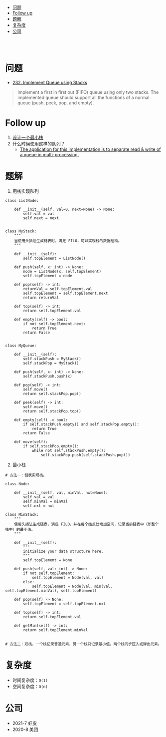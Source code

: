 - [问题](#问题)
- [Follow up](#follow-up)
- [题解](#题解)
- [复杂度](#复杂度)
- [公司](#公司)

</br></br>

# 问题
- [232. Implement Queue using Stacks](https://leetcode.com/problems/implement-queue-using-stacks/)
> Implement a first in first out (FIFO) queue using only two stacks. The implemented queue should support all the functions of a normal queue (push, peek, pop, and empty).

# Follow up
1. [设计一个最小栈](https://leetcode.com/problems/min-stack/description/)
2. 什么时候使用这样的队列？
   - [The application for this implementation is to separate read & write of a queue in multi-processing.](https://leetcode.com/problems/implement-queue-using-stacks/discuss/64284/Do-you-know-when-we-should-use-two-stacks-to-implement-a-queue)

# 题解
1. 用栈实现队列
```
class ListNode:

    def __init__(self, val=0, next=None) -> None:
        self.val = val
        self.next = next


class MyStack:
    """
    当使用头插法生成链表时，满足 FILO，可以实现栈的数据结构。
    """

    def __init__(self):
        self.topElement = ListNode()

    def push(self, x: int) -> None:
        node = ListNode(x, self.topElement)
        self.topElement = node

    def pop(self) -> int:
        returnVal = self.topElement.val
        self.topElement = self.topElement.next
        return returnVal

    def top(self) -> int:
        return self.topElement.val

    def empty(self) -> bool:
        if not self.topElement.next:
            return True
        return False
    

class MyQueue:

    def __init__(self):
        self.stackPush = MyStack()
        self.stackPop = MyStack()

    def push(self, x: int) -> None:
        self.stackPush.push(x)

    def pop(self) -> int:
        self.move()
        return self.stackPop.pop()

    def peek(self) -> int:
        self.move()
        return self.stackPop.top()

    def empty(self) -> bool:
        if self.stackPush.empty() and self.stackPop.empty():
            return True
        return False

    def move(self):
        if self.stackPop.empty():
            while not self.stackPush.empty():
                self.stackPop.push(self.stackPush.pop())
```
2. 最小栈
```
# 方法一：链表实现栈。

class Node:

    def __init__(self, val, minVal, nxt=None):
        self.val = val
        self.minVal = minVal
        self.nxt = nxt
        
class MinStack:
    """
    使用头插法生成链表，满足 FILO，并在每个结点处增加空间，记录当前链表中（即整个栈中）的最小值。
    """

    def __init__(self):
        """
        initialize your data structure here.
        """
        self.topElement = None

    def push(self, val: int) -> None:
        if not self.topElement:
            self.topElement = Node(val, val)
        else:
            self.topElement = Node(val, min(val, self.topElement.minVal), self.topElement)
            
    def pop(self) -> None:
        self.topElement = self.topElement.nxt

    def top(self) -> int:
        return self.topElement.val

    def getMin(self) -> int:
        return self.topElement.minVal


# 方法二：双栈，一个栈记录普通元素，另一个栈只记录最小值，两个栈同步压入或弹出元素。
```

# 复杂度
- 时间复杂度：`O(1)`
- 空间复杂度：`O(n)`

# 公司
- 2021-7 虾皮
- 2020-8 美团